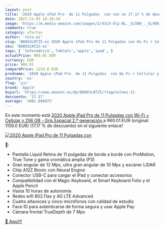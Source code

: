 ```yaml
---
layout: post
title: '2020 Apple iPad Pro  de 11 Pulgadas  con con un 17.17 % de descuento'
date: 2021-11-03 18:18:34
image: 'https://m.media-amazon.com/images/I/41CX-Ulp-BL._SL500_._SL400_.jpg'
comments: true
category: ofertas
author: 'tole.es'
slug: 'B0863LNTZS-es 2020 Apple iPad Pro de 11 Pulgadas con Wi-Fi + Cellular y...'
sku: 'B0863LNTZS-es'
tags: [ 'Informática','Tablets','apple','ipad', ]
actualPrice: 960.01 EUR
currency: EUR
price: 960.01
comparePrice: 1159.0 EUR
prodname: '2020 Apple iPad Pro  de 11 Pulgadas  con Wi-Fi + Cellular y 256 GB  - Gris Espacial  2.ª generación '
country: 'es'
flag: '🇪🇸'
brand: 'Apple'
buyurl: 'https://www.amazon.es/dp/B0863LNTZS/?tag=tolees-21'
descuento: '17.17'
average: '1001.096875'
---
```


En este momento está [2020 Apple iPad Pro  de 11 Pulgadas  con Wi-Fi + Cellular y 256 GB  - Gris Espacial  2.ª generación ](https://www.amazon.es/dp/B0863LNTZS/?tag=tolees-21) a 960.01 EUR (original: 1159.0 EUR) (17.17 %  de descuento) en el siguiente enlace!

[![2020 Apple iPad Pro  de 11 Pulgadas  con](https://m.media-amazon.com/images/I/41CX-Ulp-BL._SL500_._SL400_.jpg)](https://www.amazon.es/dp/B0863LNTZS/?tag=tolees-21)

🔎:

- Pantalla Liquid Retina de 11 pulgadas de borde a borde con ProMotion, True Tone y gama cromática amplia (P3)
- Gran angular de 12 Mpx, ultra gran angular de 10 Mpx y escáner LiDAR
- Chip A12Z Bionic con Neural Engine
- Conector USB-C para cargar el iPad y conectar accesorios
- Compatibilidad con el Magic Keyboard, el Smart Keyboard Folio y el Apple Pencil
- Hasta 10 horas de autonomía
- Redes wifi 802.11ax y 4G LTE Advanced
- Cuatro altavoces y cinco micrófonos con calidad de estudio
- Face ID para autenticarse de forma segura y usar Apple Pay
- Cámara frontal TrueDepth de 7 Mpx

[🛒 Aquí!!!](https://www.amazon.es/dp/B0863LNTZS/?tag=tolees-21)
